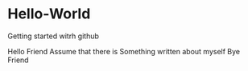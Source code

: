 # Hello-World
Getting started witrh github

Hello Friend
Assume that there is Something written about myself
Bye Friend
